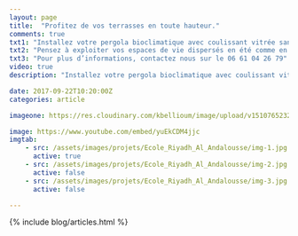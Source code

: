 ```yaml
---
layout: page
title:  "Profitez de vos terrasses en toute hauteur."
comments: true
txt1: "Installez votre pergola bioclimatique avec coulissant vitrée sans montant latérale pour une protection contre le vent ,et avec ses lames orientables contre le soleil."
txt2: "Pensez à exploiter vos espaces de vie dispersés en été comme en hiver."
txt3: "Pour plus d’informations, contactez nous sur le 06 61 04 26 79"
video: true
description: "Installez votre pergola bioclimatique avec coulissant vitrée sans montant latérale pour une protection contre le vent ,et avec ses lames orientables contre le soleil. Pensez à exploiter vos espaces de vie dispersés en été comme en hiver. Pour plus d’informations, contactez nous sur le 06 61 04 26 79"

date: 2017-09-22T10:20:00Z
categories: article

imageone: https://res.cloudinary.com/kbellioum/image/upload/v1510765232/img-1_l1bqug.jpg

image: https://www.youtube.com/embed/yuEkCDM4jjc
imgtab:
    - src: /assets/images/projets/Ecole_Riyadh_Al_Andalousse/img-1.jpg
      active: true
    - src: /assets/images/projets/Ecole_Riyadh_Al_Andalousse/img-2.jpg
      active: false
    - src: /assets/images/projets/Ecole_Riyadh_Al_Andalousse/img-3.jpg
      active: false

---
```


{% include blog/articles.html %}
